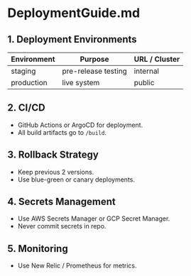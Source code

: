 # DeploymentGuide.md

## 1. Deployment Environments
| Environment | Purpose | URL / Cluster |
|--------------|----------|----------------|
| staging | pre-release testing | internal |
| production | live system | public |

## 2. CI/CD
- GitHub Actions or ArgoCD for deployment.
- All build artifacts go to `/build`.

## 3. Rollback Strategy
- Keep previous 2 versions.
- Use blue-green or canary deployments.

## 4. Secrets Management
- Use AWS Secrets Manager or GCP Secret Manager.
- Never commit secrets in repo.

## 5. Monitoring
- Use New Relic / Prometheus for metrics.